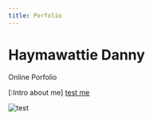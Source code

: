 ```yaml
---
title: Porfolio
---
```


# Haymawattie Danny
Online Porfolio


[:Intro about me]
[test me](https://www.youtube.com/)

![test](https://user-images.githubusercontent.com/34174086/33780142-152f0b1a-dc26-11e7-96bf-279c8995bd72.jpg)
